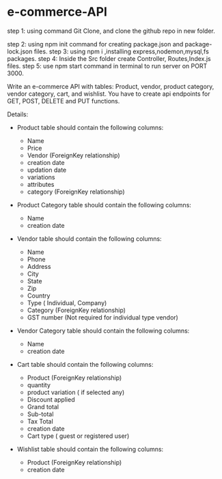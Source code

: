 # e-commerce-API

step 1: using command Git Clone, and clone the github repo in new folder.

step 2: using npm init command for creating package.json and package-lock.json files.
step 3: using npm i ,installing express,nodemon,mysql,fs packages.
step 4: Inside the Src folder create Controller, Routes,Index.js files.
step 5: use npm start command in terminal to run server on PORT 3000.

Write an e-commerce API with tables: Product, vendor, product category, vendor category, cart, and wishlist.
You have to create api endpoints for GET, POST, DELETE and PUT functions.

Details:
- Product table should contain the following columns:
  - Name
  - Price
  - Vendor (ForeignKey relationship)
  - creation date
  - updation date
  - variations
  - attributes
  - category (ForeignKey relationship)

- Product Category table should contain the following columns:
  - Name
  - creation date

- Vendor table should contain the following columns:
  - Name
  - Phone
  - Address
  - City
  - State
  - Zip
  - Country
  - Type ( Individual, Company)
  - Category (ForeignKey relationship)
  - GST number (Not required for individual type vendor)

- Vendor Category table should contain the following columns:
  - Name
  - creation date

- Cart table should contain the following columns:
  - Product (ForeignKey relationship)
  - quantity
  - product variation ( if selected any)
  - Discount applied
  - Grand total
  - Sub-total
  - Tax Total
  - creation date
  - Cart type ( guest or registered user)

- Wishlist table should contain the following columns:
  - Product (ForeignKey relationship)
  - creation date